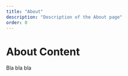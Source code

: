 ```yaml
---
title: "About"
description: "Description of the About page"
order: 0
---
```

# About Content
Bla bla bla